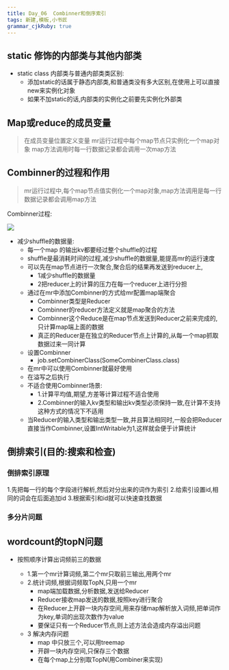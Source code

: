 ```yaml
---
title: Day_06  Combinner和倒序索引
tags: 新建,模板,小书匠
grammar_cjkRuby: true
---
```




## static 修饰的内部类与其他内部类
- static class 内部类与普通内部类类区别:
	- 添加static的话属于静态内部类,和普通类没有多大区别,在使用上可以直接new来实例化对象
	- 如果不加static的话,内部类的实例化之前要先实例化外部类

## Map或reduce的成员变量

> 在成员变量位置定义变量
>  mr运行过程中每个map节点只实例化一个map对象 
>  map方法调用时每一行数据记录都会调用一次map方法

## Combinner的过程和作用

> mr运行过程中,每个map节点值实例化一个map对象,map方法调用是每一行数据记录都会调用map方法

Combinner过程:

![][1]

- 减少shuffle的数据量:
	- 每一个map 的输出kv都要经过整个shuffle的过程
	- shuffle是最消耗时间的过程,减少shuffle的数据量,能提高mr的运行速度
	- 可以先在map节点进行一次聚合,聚合后的结果再发送到reducer上,
		- 1减少shuffle的数据量
		- 2把reducer上的计算的压力在每一个reducer上进行分担
    - 通过在mr中添加Combinner的方式给mr配置map端聚合
		- Combinner类型是Reducer
		- Combinner的reducer方法定义就是map聚合的方法
		- Combinner这个Reduce是在map节点发送到Reducer之前来完成的,只计算map端上面的数据
		- 真正的Reducer是在独立的Reducer节点上计算的,从每一个map抓取数据过来一同计算
    - 设置Combinner
		- job.setCombinerClass(SomeCombinerClass.class)
    - 在mr中可以使用Combinner就最好使用
    - 在溢写之后执行
    - 不适合使用Combinner场景:
		- 1.计算平均值,期望,方差等计算过程不适合使用
		- 2.Combinner的输入kv类型和输出kv类型必须保持一致,在计算不支持这种方式的情况下不适用
    - 当Reducer的输入类型和输出类型一致,并且算法相同时,一般会把Reducer直接当作Combinner,设置IntWritable为1,这样就会便于计算统计


## 倒排索引(目的:搜索和检查)

### 倒排索引原理
1.先把每一行的每个字段进行解析,然后对分出来的词作为索引
2.给索引设置id,相同的词会在后面追加id
3.根据索引和id就可以快速查找数据

### 多分片问题


## wordcount的topN问题
- 按照顺序计算出词频前三的数据
	- 1.第一个mr计算词频,第二个mr只取前三输出,用两个mr
	- 2.统计词频,根据词频取TopN,只用一个mr
		- map端加载数据,分析数据,发送给Reducer
		- Reducer接收map发送的数据,按照key进行聚合
		- 在Reducer上开辟一块内存空间,用来存储map解析放入词频,把单词作为key,单词的出现次数作为value
		-  要保证只有一个Reducer节点,则上述方法会造成内存溢出问题
     - 3 解决内存问题
		 - map 中只放三个,可以用treemap
		 - 开辟一块内存空间,只保存三个数据
		 - 在每个map上分别取TopN(用Combiner来实现)






  [1]: https://www.github.com/wxdsunny/images/raw/master/1508118485887.jpg
